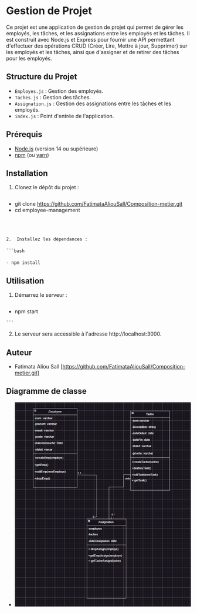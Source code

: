# Gestion de Projet

Ce projet est une application de gestion de projet qui permet de gérer les employés, les tâches, et les assignations entre les employés et les tâches. Il est construit avec Node.js et Express pour fournir une API permettant d'effectuer des opérations CRUD (Créer, Lire, Mettre à jour, Supprimer) sur les employés et les tâches, ainsi que d'assigner et de retirer des tâches pour les employés.




## Structure du Projet

- `Employes.js` : Gestion des employés.
- `Taches.js` : Gestion des tâches.
- `Assignation.js` : Gestion des assignations entre les tâches et les employés.
- `index.js` : Point d'entrée de l'application.



## Prérequis

- [Node.js](https://nodejs.org/) (version 14 ou supérieure)
- [npm](https://www.npmjs.com/) (ou [yarn](https://yarnpkg.com/))


## Installation

1. Clonez le dépôt du projet :
   
   ```bash
  - git clone https://github.com/FatimataAliouSall/Composition-metier.git
  - cd employee-management

   ```



2.  Installez les dépendances :
     
   ```bash

   - npm install

   ```



##  Utilisation


1.  Démarrez le serveur :
    
     ```bash

   -  npm start

    ```



2.  Le serveur sera accessible à l'adresse http://localhost:3000.



##   Auteur

  -  Fatimata Aliou Sall [https://github.com/FatimataAliouSall/Composition-metier.git]


##   Diagramme de classe 


-  ![Composant-metier](./asset/images/Composant-metier.PNG)


